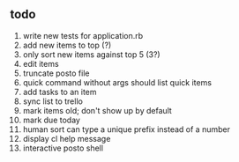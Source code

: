 todo
----

1. write new tests for application.rb
2. add new items to top (?)
3. only sort new items against top 5 (3?)
4. edit items
5. truncate posto file
6. quick command without args should list quick items
7. add tasks to an item
8. sync list to trello
9. mark items old; don't show up by default
10. mark due today
11. human sort can type a unique prefix instead of a number
12. display cl help message
13. interactive posto shell
